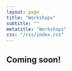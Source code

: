 ```yaml
---
layout: page
title: "Workshops"
subtitle: ""
metatitle: "Workshops"
css: "/css/index.css"
---
```



## Coming soon!






